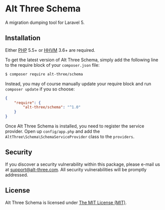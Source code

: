 # Alt Three Schema

A migration dumping tool for Laravel 5.


## Installation

Either [PHP](https://php.net) 5.5+ or [HHVM](http://hhvm.com) 3.6+ are required.

To get the latest version of Alt Three Schema, simply add the following line to the require block of your `composer.json` file:

```bash
$ composer require alt-three/schema
```

Instead, you may of course manually update your require block and run `composer update` if you so choose:

```json
{
    "require": {
        "alt-three/schema": "^1.0"
    }
}
```

Once Alt Three Schema is installed, you need to register the service provider. Open up `config/app.php` and add the `AltThree\Schema\SchemaServiceProvider` class to the `providers`.


## Security

If you discover a security vulnerability within this package, please e-mail us at support@alt-three.com. All security vulnerabilities will be promptly addressed.


## License

Alt Three Schema is licensed under [The MIT License (MIT)](LICENSE).
